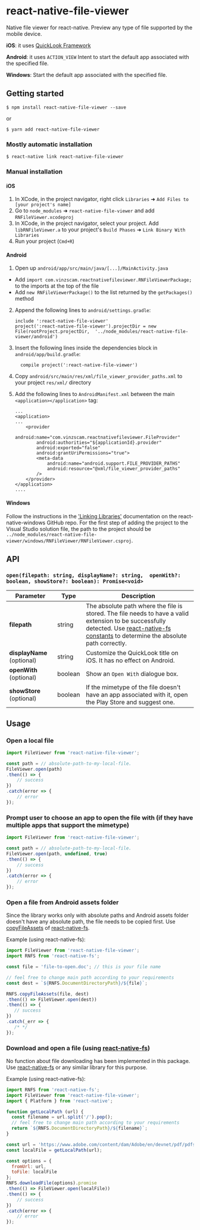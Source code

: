 
# react-native-file-viewer
Native file viewer for react-native. Preview any type of file supported by the mobile device.

**iOS**: it uses [QuickLook Framework](https://developer.apple.com/library/content/documentation/FileManagement/Conceptual/DocumentInteraction_TopicsForIOS/Articles/UsingtheQuickLookFramework.html)

**Android**: it uses `ACTION_VIEW` Intent to start the default app associated with the specified file.

**Windows**: Start the default app associated with the specified file.

## Getting started

`$ npm install react-native-file-viewer --save`

or

`$ yarn add react-native-file-viewer`

### Mostly automatic installation

`$ react-native link react-native-file-viewer`

### Manual installation


#### iOS

1. In XCode, in the project navigator, right click `Libraries` ➜ `Add Files to [your project's name]`
2. Go to `node_modules` ➜ `react-native-file-viewer` and add `RNFileViewer.xcodeproj`
3. In XCode, in the project navigator, select your project. Add `libRNFileViewer.a` to your project's `Build Phases` ➜ `Link Binary With Libraries`
4. Run your project (`Cmd+R`)

#### Android

1. Open up `android/app/src/main/java/[...]/MainActivity.java`
  - Add `import com.vinzscam.reactnativefileviewer.RNFileViewerPackage;` to the imports at the top of the file
  - Add `new RNFileViewerPackage()` to the list returned by the `getPackages()` method
2. Append the following lines to `android/settings.gradle`:

  	```
  	include ':react-native-file-viewer'
  	project(':react-native-file-viewer').projectDir = new File(rootProject.projectDir, 	'../node_modules/react-native-file-viewer/android')
  	```
3. Insert the following lines inside the dependencies block in `android/app/build.gradle`:
  	```
      compile project(':react-native-file-viewer')
  	```
4. Copy `android/src/main/res/xml/file_viewer_provider_paths.xml` to your project `res/xml/` directory
5. Add the following lines to `AndroidManifest.xml` between the main `<application></application>` tag:

	```
	...
	<application>
	...
		<provider
			android:name="com.vinzscam.reactnativefileviewer.FileProvider"
			android:authorities="${applicationId}.provider"
			android:exported="false"
			android:grantUriPermissions="true">
			<meta-data
				android:name="android.support.FILE_PROVIDER_PATHS"
				android:resource="@xml/file_viewer_provider_paths"
			/>
		</provider>
	</application>
	....
	```

#### Windows

Follow the instructions in the ['Linking Libraries'](https://github.com/Microsoft/react-native-windows/blob/master/docs/LinkingLibrariesWindows.md) documentation on the react-native-windows GitHub repo. For the first step of adding the project to the Visual Studio solution file, the path to the project should be `../node_modules/react-native-file-viewer/windows/RNFileViewer/RNFileViewer.csproj`.

## API

### `open(filepath: string, displayName?: string,  openWith?: boolean, showStore?: boolean): Promise<void>`

Parameter | Type | Description
--------- | ---- | -----------
**filepath** | string | The absolute path where the file is stored. The file needs to have a valid extension to be successfully detected. Use [react-native-fs constants](https://github.com/itinance/react-native-fs#constants) to determine the absolute path correctly.
**displayName** (optional) | string | Customize the QuickLook title on iOS. It has no effect on Android.
**openWith** (optional) | boolean | Show an `Open With` dialogue box.
**showStore** (optional) | boolean | If the mimetype of the file doesn't have an app associated with it, open the Play Store and suggest one.

## Usage

### Open a local file
```javascript
import FileViewer from 'react-native-file-viewer';

const path = // absolute-path-to-my-local-file.
FileViewer.open(path)
.then(() => {
	// success
})
.catch(error => {
	// error
});
```
### Prompt user to choose an app to open the file with (if they have multiple apps that support the mimetype)
```javascript
import FileViewer from 'react-native-file-viewer';

const path = // absolute-path-to-my-local-file.
FileViewer.open(path, undefined, true)
.then(() => {
	// success
})
.catch(error => {
	// error
});
```

### Open a file from Android assets folder

Since the library works only with absolute paths and Android assets folder doesn't have any absolute path, the file needs to be copied first. Use [copyFileAssets](https://github.com/itinance/react-native-fs#copyfileassetsfilepath-string-destpath-string-promisevoid) of [react-native-fs](https://github.com/itinance/react-native-fs).

Example (using react-native-fs):

```javascript
import FileViewer from 'react-native-file-viewer';
import RNFS from 'react-native-fs';

const file = 'file-to-open.doc'; // this is your file name

// feel free to change main path according to your requirements
const dest = `${RNFS.DocumentDirectoryPath}/${file}`;

RNFS.copyFileAssets(file, dest)
.then(() => FileViewer.open(dest))
.then(() => {
   // success
})
.catch(_err => {
   /* */
});

```


### Download and open a file (using [react-native-fs](https://github.com/itinance/react-native-fs))
No function about file downloading has been implemented in this package.
Use [react-native-fs](https://github.com/itinance/react-native-fs) or any similar library for this purpose.

Example (using react-native-fs):

```javascript
import RNFS from 'react-native-fs';
import FileViewer from 'react-native-file-viewer';
import { Platform } from 'react-native';

function getLocalPath (url) {
  const filename = url.split('/').pop();
  // feel free to change main path according to your requirements
  return `${RNFS.DocumentDirectoryPath}/${filename}`;
}

const url = 'https://www.adobe.com/content/dam/Adobe/en/devnet/pdf/pdfs/PDF32000_2008.pdf';
const localFile = getLocalPath(url);

const options = {
  fromUrl: url,
  toFile: localFile
};
RNFS.downloadFile(options).promise
.then(() => FileViewer.open(localFile))
.then(() => {
	// success
})
.catch(error => {
	// error
});
```
